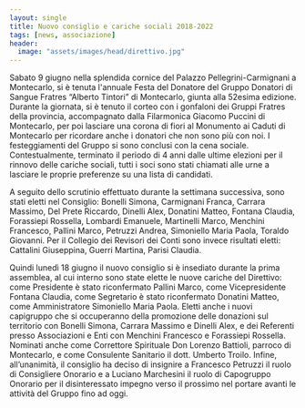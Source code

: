 ```yaml
---
layout: single
title: Nuovo consiglio e cariche sociali 2018-2022
tags: [news, associazione]
header:
  image: "assets/images/head/direttivo.jpg"
---
```


Sabato 9 giugno nella splendida cornice del Palazzo Pellegrini-Carmignani a
Montecarlo, si è tenuta l'annuale Festa del Donatore del Gruppo Donatori di
Sangue Fratres “Alberto Tintori” di Montecarlo, giunta alla 52esima edizione.
Durante la giornata, si è tenuto il corteo con i gonfaloni dei Gruppi Fratres
della provincia, accompagnato dalla Filarmonica Giacomo Puccini di Montecarlo,
per poi lasciare una corona di fiori al Monumento ai Caduti di Montecarlo per
ricordare anche i donatori che non sono più con noi. I festeggiamenti del Gruppo
si sono conclusi con la cena sociale. Contestualmente, terminato il periodo di 4
anni dalle ultime elezioni per il rinnovo delle cariche sociali, tutti i soci
sono stati chiamati alle urne a lasciare le proprie preferenze su una lista di
candidati.

A seguito dello scrutinio effettuato durante la settimana successiva, sono stati
eletti nel Consiglio: Bonelli Simona, Carmignani Franca, Carrara Massimo, Del
Prete Riccardo, Dinelli Alex, Donatini Matteo, Fontana Claudia, Forassiepi
Rossella, Lombardi Emanuele, Martinelli Marco, Menchini Francesco, Pallini
Marco, Petruzzi Andrea, Simoniello Maria Paola, Toraldo Giovanni. Per il
Collegio dei Revisori dei Conti sono invece risultati eletti: Cattalini
Giuseppina, Guerri Martina, Parisi Claudia.

Quindi lunedì 18 giugno il nuovo consiglio si è insediato durante la prima
assemblea, al cui interno sono state elette le nuove cariche del Direttivo: come
Presidente è stato riconfermato Pallini Marco, come Vicepresidente Fontana
Claudia, come Segretario è stato riconfermato Donatini Matteo, come
Amministratore Simoniello Maria Paola. Eletti anche i nuovi capigruppo che si
occuperanno della promozione delle donazioni sul territorio con Bonelli Simona,
Carrara Massimo e Dinelli Alex, e dei Referenti presso Associazioni e Enti con
Menchini Francesco e Forassiepi Rossella. Nominati anche come Correttore
Spirituale Don Lorenzo Battioli, parroco di Montecarlo, e come Consulente
Sanitario il dott. Umberto Troilo. Infine, all’unanimità, il consiglio ha deciso
di insignire  a Francesco Petruzzi il ruolo di Consigliere Onorario e a Luciano
Marchesini il ruolo di Capogruppo Onorario per il disinteressato impegno verso
il prossimo nel portare avanti le attività del Gruppo fino ad oggi.
